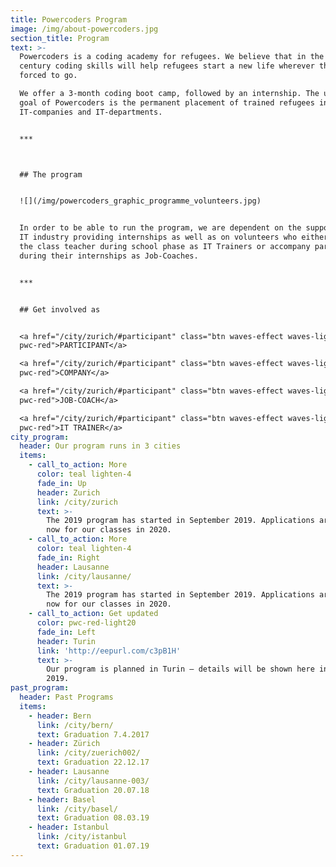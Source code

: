 ```yaml
---
title: Powercoders Program
image: /img/about-powercoders.jpg
section_title: Program
text: >-
  Powercoders is a coding academy for refugees. We believe that in the 21st
  century coding skills will help refugees start a new life wherever they are
  forced to go.

  We offer a 3-month coding boot camp, followed by an internship. The ultimate
  goal of Powercoders is the permanent placement of trained refugees in
  IT-companies and IT-departments.


  ***



  ## The program


  ![](/img/powercoders_graphic_programme_volunteers.jpg)


  In order to be able to run the program, we are dependent on the support of the
  IT industry providing internships as well as on volunteers who either support
  the class teacher during school phase as IT Trainers or accompany participants
  during their internships as Job-Coaches.


  ***


  ## Get involved as


  <a href="/city/zurich/#participant" class="btn waves-effect waves-light
  pwc-red">PARTICIPANT</a> 

  <a href="/city/zurich/#participant" class="btn waves-effect waves-light
  pwc-red">COMPANY</a> 

  <a href="/city/zurich/#participant" class="btn waves-effect waves-light
  pwc-red">JOB-COACH</a> 

  <a href="/city/zurich/#participant" class="btn waves-effect waves-light
  pwc-red">IT TRAINER</a> 
city_program:
  header: Our program runs in 3 cities
  items:
    - call_to_action: More
      color: teal lighten-4
      fade_in: Up
      header: Zurich
      link: /city/zurich
      text: >-
        The 2019 program has started in September 2019. Applications are open
        now for our classes in 2020.
    - call_to_action: More
      color: teal lighten-4
      fade_in: Right
      header: Lausanne
      link: /city/lausanne/
      text: >-
        The 2019 program has started in September 2019. Applications are open
        now for our classes in 2020.
    - call_to_action: Get updated
      color: pwc-red-light20
      fade_in: Left
      header: Turin
      link: 'http://eepurl.com/c3pB1H'
      text: >-
        Our program is planned in Turin – details will be shown here in November
        2019.
past_program:
  header: Past Programs
  items:
    - header: Bern
      link: /city/bern/
      text: Graduation 7.4.2017
    - header: Zürich
      link: /city/zuerich002/
      text: Graduation 22.12.17
    - header: Lausanne
      link: /city/lausanne-003/
      text: Graduation 20.07.18
    - header: Basel
      link: /city/basel/
      text: Graduation 08.03.19
    - header: Istanbul
      link: /city/istanbul
      text: Graduation 01.07.19
---
```



